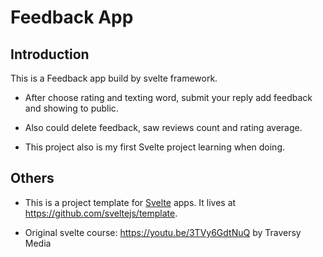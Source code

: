 # Feedback App

## Introduction

This is a Feedback app build by svelte framework.

- After choose rating and texting word, submit your reply add feedback and showing to public.
- Also could delete feedback, saw reviews count and rating average.

- This project also is my first Svelte project learning when doing.

## Others

- This is a project template for [Svelte](https://svelte.dev) apps. It lives at https://github.com/sveltejs/template.

- Original svelte course: https://youtu.be/3TVy6GdtNuQ
  by Traversy Media

